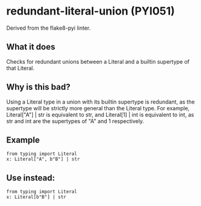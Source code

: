 # redundant-literal-union (PYI051)
Derived from the flake8-pyi linter.
## What it does
Checks for redundant unions between a Literal and a builtin supertype of
that Literal.
## Why is this bad?
Using a Literal type in a union with its builtin supertype is redundant,
as the supertype will be strictly more general than the Literal type.
For example, Literal["A"] | str is equivalent to str, and
Literal[1] | int is equivalent to int, as str and int are the
supertypes of "A" and 1 respectively.
## Example
```
from typing import Literal
x: Literal["A", b"B"] | str
```
## Use instead:
```
from typing import Literal
x: Literal[b"B"] | str
```